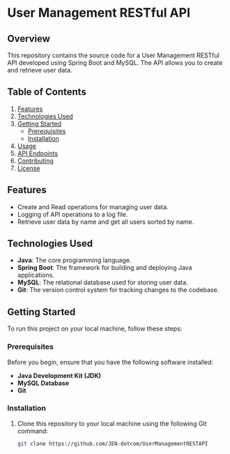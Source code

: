# User Management RESTful API

## Overview
This repository contains the source code for a User Management RESTful API developed using Spring Boot and MySQL. The API allows you to create and retrieve user data.

## Table of Contents

1. [Features](#features)
2. [Technologies Used](#technologies-used)
3. [Getting Started](#getting-started)
   - [Prerequisites](#prerequisites)
   - [Installation](#installation)
4. [Usage](#usage)
5. [API Endpoints](#api-endpoints)
6. [Contributing](#contributing)
7. [License](#license)

## Features
- Create and Read operations for managing user data.
- Logging of API operations to a log file.
- Retrieve user data by name and get all users sorted by name.

## Technologies Used
- **Java**: The core programming language.
- **Spring Boot**: The framework for building and deploying Java applications.
- **MySQL**: The relational database used for storing user data.
- **Git**: The version control system for tracking changes to the codebase.

## Getting Started
To run this project on your local machine, follow these steps:

### Prerequisites
Before you begin, ensure that you have the following software installed:
- **Java Development Kit (JDK)**
- **MySQL Database**
- **Git**

### Installation
1. Clone this repository to your local machine using the following Git command:
   ```bash
   git clone https://github.com/JEN-dotcom/UserManagementRESTAPI
